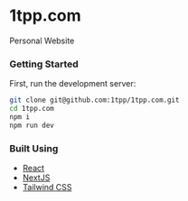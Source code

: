 # 1tpp.com
Personal Website

### Getting Started
First, run the development server:

```bash
git clone git@github.com:1tpp/1tpp.com.git
cd 1tpp.com
npm i
npm run dev
```

### Built Using
- [React](https://reactjs.org/)
- [NextJS](https://nextjs.org/)
- [Tailwind CSS](https://tailwindcss.com/)